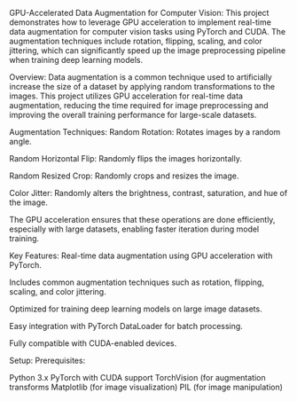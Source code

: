 GPU-Accelerated Data Augmentation for Computer Vision:
This project demonstrates how to leverage GPU acceleration to implement real-time data augmentation for computer vision tasks using PyTorch and CUDA. The augmentation techniques include rotation, flipping, scaling, and color jittering, which can significantly speed up the image preprocessing pipeline when training deep learning models.


Overview:
Data augmentation is a common technique used to artificially increase the size of a dataset by applying random transformations to the images. This project utilizes GPU acceleration for real-time data augmentation, reducing the time required for image preprocessing and improving the overall training performance for large-scale datasets.



Augmentation Techniques:
Random Rotation: Rotates images by a random angle.

Random Horizontal Flip: Randomly flips the images horizontally.

Random Resized Crop: Randomly crops and resizes the image.

Color Jitter: Randomly alters the brightness, contrast, saturation, and hue of the image.

The GPU acceleration ensures that these operations are done efficiently, especially with large datasets, enabling faster iteration during model training.



Key Features:
Real-time data augmentation using GPU acceleration with PyTorch.

Includes common augmentation techniques such as rotation, flipping, scaling, and color jittering.

Optimized for training deep learning models on large image datasets.

Easy integration with PyTorch DataLoader for batch processing.

Fully compatible with CUDA-enabled devices.





Setup:
Prerequisites:

Python 3.x
PyTorch with CUDA support
TorchVision (for augmentation transforms
Matplotlib (for image visualization)
PIL (for image manipulation)
